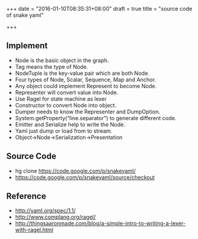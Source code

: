 +++
date = "2016-01-10T08:35:31+08:00"
draft = true
title = "source code of snake yaml"

+++


          
## Implement

* Node is the basic object in the graph.
* Tag means the type of Node.
* NodeTuple is the key-value pair which are both Node.
* Four types of Node, Scalar, Sequence, Map and Anchor.
* Any object could implement Represent to become Node.
* Representer will convert value into Node.
* Use Ragel for state machine as lexer
* Constructor to convert Node into object.
* Dumper needs to know the Representer and DumpOption.
* System.getProperty(“line.separator”) to generate different code.
* Emitter and Serialize help to write the Node.
* Yaml just dump or load from to stream.
* Object->Node->Serialization->Presentation

## Source Code

* hg clone https://code.google.com/p/snakeyaml/
* https://code.google.com/p/snakeyaml/source/checkout

## Reference

* <http://yaml.org/spec/1.1/>
* <http://www.complang.org/ragel/>
* <http://thingsaaronmade.com/blog/a-simple-intro-to-writing-a-lexer-with-ragel.html>